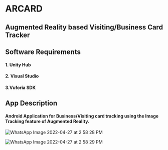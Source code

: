 # ARCARD
## Augmented Reality based Visiting/Business Card Tracker

## Software Requirements

#### 1. Unity Hub
#### 2. Visual Studio
#### 3.Vuforia SDK

## App Description

#### Android Application for Business/Visiting card tracking using the Image Tracking feature of Augmented Reality.

![WhatsApp Image 2022-04-27 at 2 58 28 PM](https://user-images.githubusercontent.com/90376200/165488721-2af754a3-088d-4c1f-a2ee-c576e676975d.jpeg)

![WhatsApp Image 2022-04-27 at 2 58 29 PM](https://user-images.githubusercontent.com/90376200/165488843-afd8bccd-4d3b-4619-91a9-4905b02971f6.jpeg)

